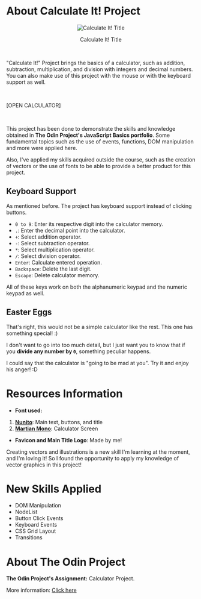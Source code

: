 # About Calculate It! Project

<p align="center">
  <img src="https://user-images.githubusercontent.com/90425287/209476729-245c13c7-1f71-4299-948c-4a2a6382d456.png"
  alt="Calculate It! Title">
</p>

<p align="center">
  Calculate It! Title
</p>

<br>

"Calculate It!" Project brings the basics of a calculator, such as addition, subtraction, multiplication, and division with integers and decimal numbers. You can also make use of this project with the mouse or with the keyboard support as well.

<br>

[OPEN CALCULATOR]

<br>

This project has been done to demonstrate the skills and knowledge obtained in **The Odin Project's JavaScript Basics portfolio**. Some fundamental topics such as the use of events, functions, DOM manipulation and more were applied here.

Also, I've applied my skills acquired outside the course, such as the creation of vectors or the use of fonts to be able to provide a better product for this project.

## Keyboard Support

As mentioned before. The project has keyboard support instead of clicking buttons.

- `0 to 9`: Enter its respective digit into the calculator memory.
- `.`: Enter the decimal point into the calculator.
- `+`: Select addition operator.
- `-`: Select subtraction operator.
- `*`: Select multiplication operator.
- `/`: Select division operator.
- `Enter`: Calculate entered operation.
- `Backspace`: Delete the last digit.
- `Escape`: Delete calculator memory.

All of these keys work on both the alphanumeric keypad and the numeric keypad as well.

## Easter Eggs

That's right, this would not be a simple calculator like the rest. This one has something special! :)

I don't want to go into too much detail, but I just want you to know that if you **divide any number by `0`**, something peculiar happens.

I could say that the calculator is "going to be mad at you". Try it and enjoy his anger! :D

# Resources Information

- **Font used:**
1. **[Nunito](https://fonts.google.com/specimen/Nunito)**: Main text, buttons, and title
2. **[Martian Mono](https://fonts.google.com/specimen/Martian+Mono)**: Calculator Screen

- **Favicon and Main Title Logo**: Made by me!

Creating vectors and illustrations is a new skill I'm learning at the moment, and I'm loving it! So I found the opportunity to apply my knowledge of vector graphics in this project!

# New Skills Applied

- DOM Manipulation
- NodeList
- Button Click Events
- Keyboard Events
- CSS Grid Layout
- Transitions

# About The Odin Project

**The Odin Project's Assignment:** Calculator Project.

More information: <a href="https://www.theodinproject.com">Click here</a>
